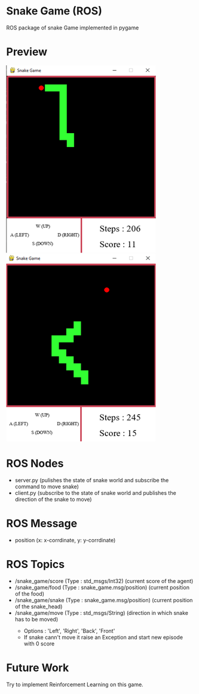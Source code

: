 # Snake Game (ROS)

ROS package of snake Game implemented in pygame

# Preview
<div>
  <img src="https://github.com/AmitGupta7580/Snake_Game_ROS/blob/master/snake_game/Snake%20Game-1.png" alt="Snake and Food" width="400" height="500">
  <img src="https://github.com/AmitGupta7580/Snake_Game_ROS/blob/master/snake_game/Snake%20Game-2.png" alt="Snake and Food" width="400" height="500">
</div>

# ROS Nodes
<ul>
  <li>server.py (pulishes the state of snake world and subscribe the command to move snake)</li> 
  <li>client.py (subscribe to the state of snake world and publishes the direction of the snake to move)</li>
</ul>

# ROS Message
<ul>
  <li>position (x: x-corrdinate, y: y-corrdinate)</li> 
</ul>

# ROS Topics
<ul>
  <li>/snake_game/score (Type : std_msgs/Int32) (current score of the agent)</li> 
  <li>/snake_game/food (Type : snake_game.msg/position) (current position of the food)</li>
  <li>/snake_game/snake (Type : snake_game.msg/position) (current position of the snake_head)</li>
  <li>/snake_game/move (Type : std_msgs/String) (direction in which snake has to be moved)</li>
  <ul>
    <li> Options : 'Left', 'Right', 'Back', 'Front'</li>
    <li> If snake cann't move it raise an Exception and start new episode with 0 score </li>
  </ul>
</ul>

# Future Work

Try to implement Reinforcement Learning on this game.
